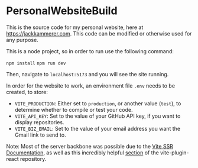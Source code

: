 # PersonalWebsiteBuild

This is the source code for my personal website, here at https://jackkammerer.com.
This code can be modified or otherwise used for any purpose. 

This is a node project, so in order to run use the following command:

```npm install```
```npm run dev ```

Then, navigate to ```localhost:5173``` and you will see the site running. 

In order for the website to work, an environment file ```.env``` needs to be created, to store:

- ``` VITE_PRODUCTION ```: Either set to ```production```, or another value (```test```), to determine whether to compile or test your code.
- ``` VITE_API_KEY ```: Set to the value of your GitHub API key, if you want to display repositories.
- ``` VITE_BIZ_EMAIL ```: Set to the value of your email address you want the Gmail link to send to.


 Note: Most of the server backbone was possible due to the [Vite SSR Documentation](https://vitejs.dev/guide/ssr.html), as well as this incredibly helpful [section](https://github.com/vitejs/vite-plugin-react/tree/main/playground/ssr-react) of the vite-plugin-react repository.
